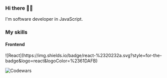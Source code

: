 <h3>Hi there 👋🏻</h3>

I'm software developer in JavaScript.

<h3>My skills</h3>
<div>
  <h4>Frontend</h4>
  ![React](https://img.shields.io/badge/react-%2320232a.svg?style=for-the-badge&logo=react&logoColor=%2361DAFB)
</div>



![Codewars](https://www.codewars.com/users/fitzy/badges/large)
